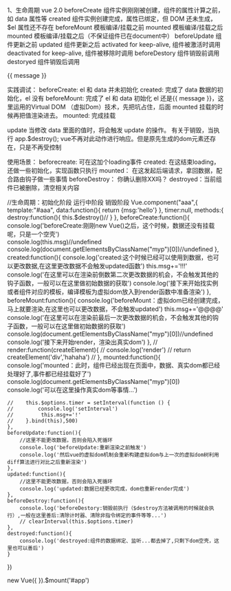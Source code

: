 1、生命周期
vue 2.0
beforeCreate    组件实例刚刚被创建，组件的属性计算之前，如 data 属性等
created         组件实例创建完成，属性已绑定，但 DOM 还未生成，$el 属性还不存在
beforeMount     模板编译/挂载之前
mounted         模板编译/挂载之后
mounted         模板编译/挂载之后（不保证组件已在document中）
beforeUpdate    组件更新之前
updated         组件更新之后
activated       for keep-alive, 组件被激活时调用
deactivated     for keep-alive, 组件被移除时调用
beforeDestory   组件销毁前调用
destoryed       组件销毁后调用



<!DOCTYPE html>
<html>
<head>
    <title></title>
    <script type="text/javascript" src="https://cdn.jsdelivr.net/vue/2.1.3/vue.js"></script>
</head>
<body>

<div id="app">
     <p>{{ message }}</p>
</div>

<script type="text/javascript">
    
  var app = new Vue({
      el: '#app',
      data: {
          message : "xuxiao is boy" 
      },
       beforeCreate: function () {
                console.group('beforeCreate 创建前状态===============》');
               console.log("%c%s", "color:red" , "el     : " + this.$el); //undefined
               console.log("%c%s", "color:red","data   : " + this.$data); //undefined 
               console.log("%c%s", "color:red","message: " + this.message)  
        },
        created: function () {
            console.group('created 创建完毕状态===============》');
            console.log("%c%s", "color:red","el     : " + this.$el); //undefined
               console.log("%c%s", "color:red","data   : " + this.$data); //已被初始化 
               console.log("%c%s", "color:red","message: " + this.message); //已被初始化
        },
        beforeMount: function () {
            console.group('beforeMount 挂载前状态===============》');
            console.log("%c%s", "color:red","el     : " + (this.$el)); //已被初始化
            console.log(this.$el);
               console.log("%c%s", "color:red","data   : " + this.$data); //已被初始化  
               console.log("%c%s", "color:red","message: " + this.message); //已被初始化  
        },
        mounted: function () {
            console.group('mounted 挂载结束状态===============》');
            console.log("%c%s", "color:red","el     : " + this.$el); //已被初始化
            console.log(this.$el);    
               console.log("%c%s", "color:red","data   : " + this.$data); //已被初始化
               console.log("%c%s", "color:red","message: " + this.message); //已被初始化 
        },
        beforeUpdate: function () {
            console.group('beforeUpdate 更新前状态===============》');
            console.log("%c%s", "color:red","el     : " + this.$el);
            console.log(this.$el);   
               console.log("%c%s", "color:red","data   : " + this.$data); 
               console.log("%c%s", "color:red","message: " + this.message); 
        },
        updated: function () {
            console.group('updated 更新完成状态===============》');
            console.log("%c%s", "color:red","el     : " + this.$el);
            console.log(this.$el); 
               console.log("%c%s", "color:red","data   : " + this.$data); 
               console.log("%c%s", "color:red","message: " + this.message); 
        },
        beforeDestroy: function () {
            console.group('beforeDestroy 销毁前状态===============》');
            console.log("%c%s", "color:red","el     : " + this.$el);
            console.log(this.$el);    
               console.log("%c%s", "color:red","data   : " + this.$data); 
               console.log("%c%s", "color:red","message: " + this.message); 
        },
        destroyed: function () {
            console.group('destroyed 销毁完成状态===============》');
            console.log("%c%s", "color:red","el     : " + this.$el);
            console.log(this.$el);  
               console.log("%c%s", "color:red","data   : " + this.$data); 
               console.log("%c%s", "color:red","message: " + this.message)
        }
    })
</script>
</body>
</html>

实践调试：
beforeCreate: el 和 data 并未初始化
created:      完成了 data 数据的初始化，el 没有
beforeMount:  完成了 el 和 data 初始化  el 还是{{ message }}，这里运用的Virtual DOM （虚拟Dom）技术，先把坑占住，后面 mounted 挂载的时候再把值渲染进去。
mounted:      完成挂载

update 当修改 data 里面的值时，将会触发 update 的操作。
有关于销毁，当执行 app.$destroy();  vue不再对此动作进行响应。但是原先生成的dom元素还存在，只是不再受控制

使用场景：
beforecreate:   可在这加个loading事件
created:        在这结束loading，还做一些初始化，实现函数只执行
mounted：       在这发起后端请求，拿回数据，配合路由钩子做一些事情
beforeDestroy： 你确认删除XX吗？ destroyed：当前组件已被删除，清空相关内容 

//生命周期：初始化阶段 运行中阶段 销毁阶段
Vue.component("aaa",{
    template:"#aaa",
    data:function(){
        return {msg:'hello'}
    },
    timer:null,
    methods:{
        destroy:function(){
            this.$destroy()//
        }
    },
    beforeCreate:function(){
        console.log('beforeCreate:刚刚new Vue()之后，这个时候，数据还没有挂载呢，只是一个空壳')           
        console.log(this.msg)//undefined
        console.log(document.getElementsByClassName("myp")[0])//undefined
    },
    created:function(){
        console.log('created:这个时候已经可以使用到数据，也可以更改数据,在这里更改数据不会触发updated函数')
        this.msg+='!!!'
        console.log('在这里可以在渲染前倒数第二次更改数据的机会，不会触发其他的钩子函数，一般可以在这里做初始数据的获取')
        console.log('接下来开始找实例或者组件对应的模板，编译模板为虚拟dom放入到render函数中准备渲染')
    },
    beforeMount:function(){
        console.log('beforeMount：虚拟dom已经创建完成，马上就要渲染,在这里也可以更改数据，不会触发updated')
        this.msg+='@@@@'
        console.log('在这里可以在渲染前最后一次更改数据的机会，不会触发其他的钩子函数，一般可以在这里做初始数据的获取')
        console.log(document.getElementsByClassName("myp")[0])//undefined
        console.log('接下来开始render，渲染出真实dom')
    },
    // render:function(createElement){
    //     console.log('render')
    //     return createElement('div','hahaha')
    // },
    mounted:function(){ 
        console.log('mounted：此时，组件已经出现在页面中，数据、真实dom都已经处理好了,事件都已经挂载好了')
        console.log(document.getElementsByClassName("myp")[0])
        console.log('可以在这里操作真实dom等事情...')

    //    this.$options.timer = setInterval(function () {
    //        console.log('setInterval')
    //         this.msg+='!'  
    //    }.bind(this),500)
    },
    beforeUpdate:function(){
        //这里不能更改数据，否则会陷入死循环
        console.log('beforeUpdate:重新渲染之前触发')
        console.log('然后vue的虚拟dom机制会重新构建虚拟dom与上一次的虚拟dom树利用diff算法进行对比之后重新渲染')         
    },
    updated:function(){
        //这里不能更改数据，否则会陷入死循环
        console.log('updated:数据已经更改完成，dom也重新render完成')
    },
    beforeDestroy:function(){
        console.log('beforeDestory:销毁前执行（$destroy方法被调用的时候就会执行）,一般在这里善后:清除计时器、清除非指令绑定的事件等等...')
        // clearInterval(this.$options.timer)
    },
    destroyed:function(){
        console.log('destroyed:组件的数据绑定、监听...都去掉了,只剩下dom空壳，这里也可以善后')
    }
})



new Vue({
}).$mount('#app')